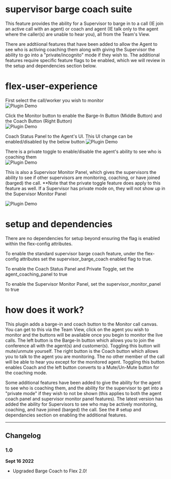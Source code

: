 

# supervisor barge coach suite

This feature provides the ability for a Supervisor to barge in to a call (IE join an active call with an agent) or coach and agent (IE talk only to the agent where the caller(s) are unable to hear you), all from the Team's View.

There are addtiional features that have been added to allow the Agent to see who is activing coaching them along with giving the Supervisor the ability to go into a "private/incognito" mode if they wish to.  The additional features require specific feature flags to be enabled, which we will review in the setup and dependencies section below.

# flex-user-experience

First select the call/worker you wish to monitor  
![Plugin Demo](screenshots/Supervisor-Barge-Coach-Plugin-1.gif)

Click the Monitor button to enable the Barge-In Button (Middle Button) and the Coach Button (Right Button)  
![Plugin Demo](screenshots/Supervisor-Barge-Coach-Plugin-2.gif)

Coach Status Panel to the Agent's UI.  This UI change can be enabled/disabled by the below button 
![Plugin Demo](screenshots/Supervisor-Barge-Coach-Plugin-3.gif)

There is a private toggle to enable/disable the agent's ability to see who is coaching them  
![Plugin Demo](screenshots/Supervisor-Barge-Coach-Plugin-4.gif)

This is also a Supervisor Monitor Panel, which gives the supervisors the ability to see if other supervisors are monitoring, coaching, or have joined (barged) the call.  **Note that the private toggle feature does apply to this feature as well.  If a Supervisor has private mode on, they will not show up in the Supervisor Monitor Panel    

![Plugin Demo](screenshots/Supervisor-Barge-Coach-Plugin-5.gif)


# setup and dependencies

There are no dependencies for setup beyond ensuring the flag is enabled within the flex-config attributes.

To enable the standard supervisor barge coach feature, under the flex-config attributes set the supervisor_barge_coach enabled flag to true.

To enable the Coach Status Panel and Private Toggle, set the agent_coaching_panel to true

To enable the Supervisor Monitor Panel, set the supervisor_monitor_panel to true

# how does it work?

This plugin adds a barge-in and coach button to the Monitor call canvas.  You can get to this via the Team View, click on the agent you wish to monitor and the buttons will be available once you begin to monitor the live calls.  The left button is the Barge-In button which allows you to join the conference all with the agent(s) and customer(s).  Toggling this button will mute/unmute yourself.  The right button is the Coach button which allows you to talk to the agent you are monitoring.  The no other member of the call will be able to hear you except for the monitored agent.  Toggling this button enables Coach and the left button converts to a Mute/Un-Mute button for the coaching mode.

Some additional features have been added to give the ability for the agent to see who is coaching them, and the ability for the supervisor to get into a "private mode" if they wish to not be shown (this applies to both the agent coach panel and supervisor monitor panel features).  The latest version has added the ability for Supervisors to see who may be actively monitoring, coaching, and have joined (barged) the call.  See the # setup and dependancies section on enabling the additional features.

---

## Changelog

### 1.0

**Sept 16 2022**

- Upgraded Barge Coach to Flex 2.0!